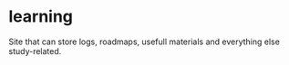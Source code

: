 # learning
Site that can store logs, roadmaps, usefull materials and everything else study-related.
